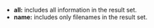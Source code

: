 - **all:** includes all information in the result set.
- **name:** includes only filenames in the result set.
